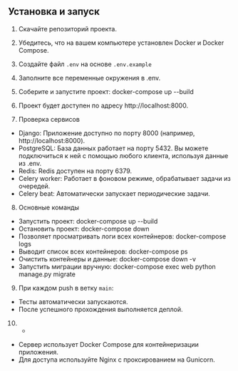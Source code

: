 ## Установка и запуск

1. Скачайте репозиторий проекта.

2. Убедитесь, что на вашем компьютере установлен Docker и Docker Compose.

3. Создайте файл `.env` на основе `.env.example`

4. Заполните все переменные окружения в .env.
5. Соберите и запустите проект:
   docker-compose up --build
6. Проект будет доступен по адресу http://localhost:8000.
7. Проверка сервисов
* Django: Приложение доступно по порту 8000 (например, http://localhost:8000).
* PostgreSQL: База данных работает на порту 5432. Вы можете подключиться к ней с помощью любого клиента, используя данные из .env.
* Redis: Redis доступен на порту 6379.
* Celery worker: Работает в фоновом режиме, обрабатывает задачи из очередей.
* Celery beat: Автоматически запускает периодические задачи.
8. Основные команды
* Запустить проект:    docker-compose up --build
* Остановить проект:    docker-compose down
* Позволяет просматривать логи всех контейнеров: docker-compose logs
* Выводит список всех контейнеров: docker-compose ps
* Очистить контейнеры и данные:    docker-compose down -v
* Запустить миграции вручную:    docker-compose exec web python manage.py migrate
9. При каждом push в ветку `main`:
* Тесты автоматически запускаются.
* После успешного прохождения выполняется деплой.
10. - 
* Сервер использует Docker Compose для контейнеризации приложения.
* Для доступа используйте Nginx с проксированием на Gunicorn.